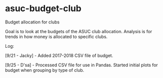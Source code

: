 # asuc-budget-club
Budget allocation for clubs

Goal is to look at the budgets of the ASUC club allocation. Analysis is for trends in how money is allocated to specific clubs.

Log:

[9/21 - Jacky] - Added 2017-2018 CSV file of budget.

[9/25 - D'sa] - Processed CSV file for use in Pandas. Started initial plots for budget when grouping by type of club.
